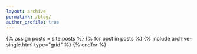 ```yaml
---
layout: archive
permalink: /blog/
author_profile: true
---
```


{% assign posts = site.posts %}
{% for post in posts %}
  {% include archive-single.html type="grid" %}
{% endfor %}
